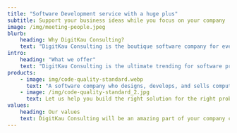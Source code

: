 ```yaml
---
title: "Software Development service with a huge plus"
subtitle: Support your business ideas while you focus on your company
image: /img/meeting-people.jpeg
blurb:
    heading: Why DigitKau Consulting?
    text: "DigitKau Consulting is the boutique software company for everyone who believes that great business ideas are the most important thing for your company. We start all projects from scratch creating a great working environment to challenge all theories and make sure part of the profits are reinvested in their communities."
intro:
    heading: "What we offer"
    text: "DigitKau Consulting is the ultimate trending for software product lovers who want to learn about their s strengths and weaknesses for your business. We implement a sustainable software development process to encourage your needs and achieve a better engagement with your customers and services"
products:
    - image: img/code-quality-standard.webp
      text: "A software company who designs, develops, and sells computer programs and applications. These can include operating systems, productivity software, games, and other programs for a variety of devices, including personal computers, mobile devices, and servers. Some software companies also provide services such as consulting, technical support, and training for their products."
    - image: /img/code-quality-standard_2.jpg
      text: Let us help you build the right solution for the right problem. We offer agile-centered Design Sprints designed to minimize risk and maximize value. We help enterprises and fast-growing startups develop a prototype, user research, and a high-level roadmap in just five days."
values:
    heading: Our values
    text: DigitKau Consulting will be an amazing part of your company culture with absolutely transparency and honestly status of each situation. We want to be partners on each process we can add value to your business.
---
```


